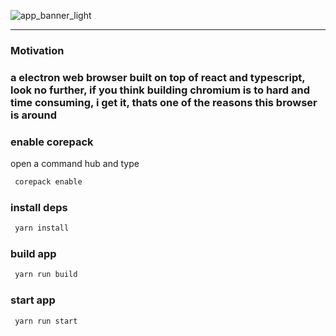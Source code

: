 ![app_banner_light](https://github.com/user-attachments/assets/cdbac65b-21cb-4dc6-b0c9-ad171b7ad809)

----------------------------------------------------------------------------------------------------

### Motivation
### a electron web browser built on top of react and typescript, look no further, if you think building chromium is to hard and time consuming, i get it, thats one of the reasons this browser is around

### enable corepack

open a command hub and type

```bash
 corepack enable 
```

### install deps

```bash
 yarn install 
```

### build app

```bash
 yarn run build
```

### start app

```bash
 yarn run start
```
